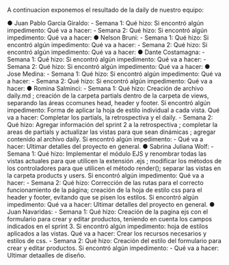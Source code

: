 A continuacion exponemos el resultado de la daily de nuestro equipo:

● Juan Pablo Garcia Giraldo:
     - Semana 1: 
        Qué hizo:
        Si encontró algún impedimento:
        Qué va a hacer:
    - Semana 2:
        Qué hizo:
        Si encontró algún impedimento:
        Qué va a hacer:
● Nelson Bruni: 
     - Semana 1: 
        Qué hizo:
        Si encontró algún impedimento:
        Qué va a hacer:
    - Semana 2:
        Qué hizo:
        Si encontró algún impedimento:
        Qué va a hacer:
● Dante Costamagna:
    - Semana 1: 
        Qué hizo:
        Si encontró algún impedimento:
        Qué va a hacer:
    - Semana 2:
        Qué hizo:
        Si encontró algún impedimento:
        Qué va a hacer:
● Jose Medina: 
    - Semana 1: 
        Qué hizo:
        Si encontró algún impedimento:
        Qué va a hacer:
    - Semana 2:
        Qué hizo:
        Si encontró algún impedimento:
        Qué va a hacer:
● Romina Salminci:
    - Semana 1: 
        Qué hizo: Creación de archivo daily.md ; creación de la carpeta partials dentro de la carpeta de views, separando las áreas ccomunes head, header y footer.
        Si encontró algún impedimento: Forma de aplicar la hoja de estilo individual a cada vista.
        Qué va a hacer: Completar los partials, la retrospectiva y el daily.
    - Semana 2:
        Qué hizo: Agregar información del sprint 2 a la retrospectiva ; completar la areas de partials y actualizar las vistas para que sean dinámicas ; agregar contenido al archivo daily.
        Si encontró algún impedimento: -
        Qué va a hacer: Ultimar detalles del proyecto en general.
● Sabrina Juliana Wolf: 
    - Semana 1: 
        Qué hizo: Implementar el módulo EJS y renombrar todas las vistas actuales para que utilicen la
        extensión .ejs ; modificar los métodos de los controladores para que utilicen el método render(); separar las vistas en la carpeta products y users.
        Si encontró algún impedimento:
        Qué va a hacer:
    - Semana 2:
        Qué hizo: Corrección de las rutas para el correcto funcionamiento de la página; creación de la hoja de estilo css para el header y footer, evitando que se pisen los estilos. 
        Si encontró algún impedimento:
        Qué va a hacer: Ultimar detalles del proyecto en general.
● Juan Navaridas: 
    - Semana 1: 
        Qué hizo: Creación de la pagina ejs con el formulario para crear y editar productos, teniendo en cuenta los campos indicados en el sprint 3. 
        Si encontró algún impedimento: hoja de estilos aplicados a las vistas.
        Qué va a hacer: Crear los recursos necesarios y estilos de css.
    - Semana 2:
        Qué hizo: Creación del estilo del formulario para crear y editar productos.
        Si encontró algún impedimento: -
        Qué va a hacer: Ultimar detaalles de diseño.